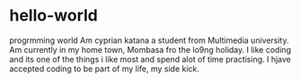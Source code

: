 # hello-world
progrmming world
Am cyprian katana a student from Multimedia university. Am currently in my home town, Mombasa fro the lo9ng holiday. I like coding and its one of the things i like most and spend alot of time practising. I hjave accepted coding to be part of my life, my side kick. 
